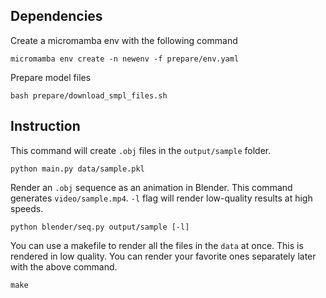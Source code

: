## Dependencies
Create a micromamba env with the following command
```
micromamba env create -n newenv -f prepare/env.yaml
```

Prepare model files

```
bash prepare/download_smpl_files.sh
```

## Instruction
This command will create `.obj` files in the `output/sample` folder.
```
python main.py data/sample.pkl
```

Render an `.obj` sequence as an animation in Blender. This command generates `video/sample.mp4`. `-l` flag will render low-quality results at high speeds.

```
python blender/seq.py output/sample [-l]
```
You can use a makefile to render all the files in the `data` at once. This is rendered in low quality. You can render your favorite ones separately later with the above command.
```
make
```